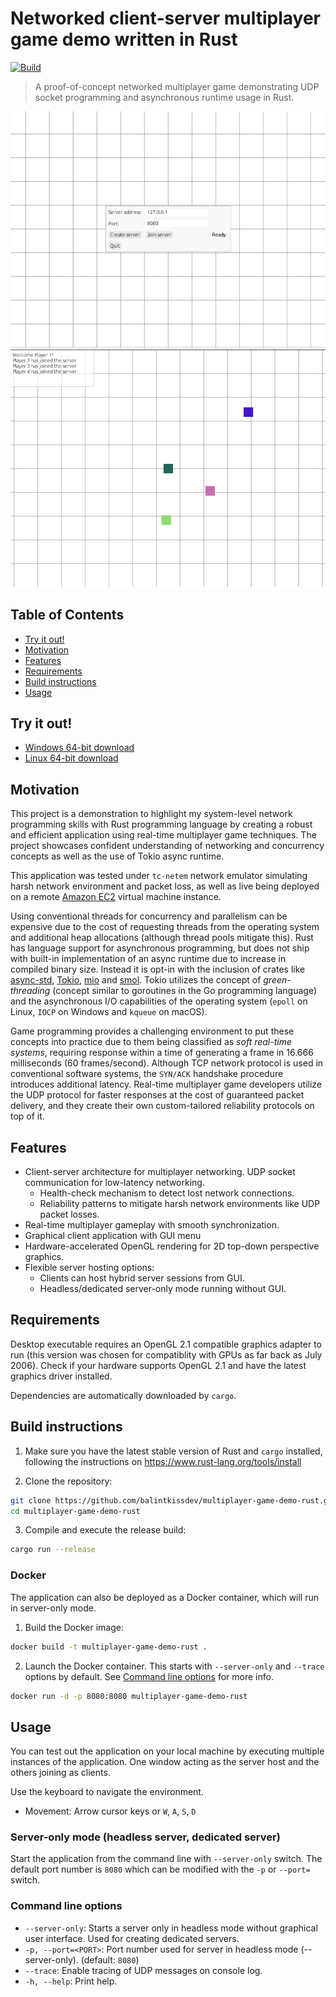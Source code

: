 # Networked client-server multiplayer game demo written in Rust

[![Build](https://github.com/balintkissdev/multiplayer-game-demo-rust/actions/workflows/ci.yml/badge.svg)](https://github.com/balintkissdev/multiplayer-game-demo-rust/actions/workflows/ci.yml)

> A proof-of-concept networked multiplayer game demonstrating UDP socket programming and asynchronous runtime usage in Rust.

![Menu](doc/img/menu.png)
![Demo](doc/img/demo.png)

## Table of Contents

- [Try it out!](#try-it-out)
- [Motivation](#motivation)
- [Features](#features)
- [Requirements](#requirements)
- [Build instructions](#build-instructions)
- [Usage](#usage)

## Try it out!

- [Windows 64-bit download](https://github.com/balintkissdev/multiplayer-game-demo-rust/releases/download/0.1.1/multiplayer-game-demo-rust-0.1.1-win64.zip)
- [Linux 64-bit download](https://github.com/balintkissdev/multiplayer-game-demo-rust/releases/download/0.1.1/multiplayer-game-demo-rust-0.1.1-linux-x86_64.tar.gz)

## Motivation

This project is a demonstration to highlight my system-level network
programming skills with Rust programming language by creating a robust and
efficient application using real-time multiplayer game techniques. The project
showcases confident understanding of networking and concurrency concepts as
well as the use of Tokio async runtime.

This application was tested under `tc-netem` network emulator simulating
harsh network environment and packet loss, as well as live being deployed on a
remote [Amazon EC2](https://aws.amazon.com/ec2/) virtual machine instance.

Using conventional threads for concurrency and parallelism can be expensive due
to the cost of requesting threads from the operating system and additional heap
allocations (although thread pools mitigate this). Rust has language support
for asynchronous programming, but does not ship with built-in implementation of
an async runtime due to increase in compiled binary size. Instead it is opt-in
with the inclusion of crates like [async-std](https://async.rs/),
[Tokio](https://tokio.rs/), [mio](https://github.com/tokio-rs/mio) and
[smol](https://github.com/smol-rs/smol). Tokio utilizes the concept of
*green-threading* (concept similar to goroutines in the Go programming
language) and the asynchronous I/O capabilities of the operating system
(`epoll` on Linux, `IOCP` on Windows and `kqueue` on macOS).

Game programming provides a challenging environment to put these concepts into
practice due to them being classified as *soft real-time systems*, requiring
response within a time of generating a frame in 16.666 milliseconds (60
frames/second). Although TCP network protocol is used in conventional software
systems, the `SYN/ACK` handshake procedure introduces additional latency.
Real-time multiplayer game developers utilize the UDP protocol for faster
responses at the cost of guaranteed packet delivery, and they create their own
custom-tailored reliability protocols on top of it.

## Features

- Client-server architecture for multiplayer networking. UDP socket
  communication for low-latency networking.
  - Health-check mechanism to detect lost network connections.
  - Reliability patterns to mitigate harsh network environments like UDP packet losses.
- Real-time multiplayer gameplay with smooth synchronization.
- Graphical client application with GUI menu
- Hardware-accelerated OpenGL rendering for 2D top-down perspective graphics.
- Flexible server hosting options:
  - Clients can host hybrid server sessions from GUI.
  - Headless/dedicated server-only mode running without GUI.

## Requirements

Desktop executable requires an OpenGL 2.1 compatible graphics adapter to run
(this version was chosen for compatiblity with GPUs as far back as July 2006).
Check if your hardware supports OpenGL 2.1 and have the latest graphics driver
installed.

Dependencies are automatically downloaded by `cargo`.

## Build instructions

1. Make sure you have the latest stable version of Rust and `cargo` installed, following the instructions on
https://www.rust-lang.org/tools/install

2. Clone the repository:

  ```sh
  git clone https://github.com/balintkissdev/multiplayer-game-demo-rust.git
  cd multiplayer-game-demo-rust
  ```

3. Compile and execute the release build:

  ```sh
  cargo run --release
  ```

### Docker

The application can also be deployed as a Docker container, which will run in server-only mode.

1. Build the Docker image:

```sh
docker build -t multiplayer-game-demo-rust .
```

2. Launch the Docker container. This starts with `--server-only` and `--trace` options by
default. See [Command line options](#command-line-options) for more info.

```sh
docker run -d -p 8080:8080 multiplayer-game-demo-rust
```

## Usage

You can test out the application on your local machine by executing multiple
instances of the application. One window acting as the server host and the
others joining as clients.

Use the keyboard to navigate the environment.

- Movement: Arrow cursor keys or `W`, `A`, `S`, `D`

### Server-only mode (headless server, dedicated server)

Start the application from the command line with `--server-only` switch. The
default port number is `8080` which can be modified with the `-p` or `--port=`
switch.

### Command line options

- `--server-only`: Starts a server only in headless mode without graphical user interface. Used for creating dedicated servers.
- `-p, --port=<PORT>`: Port number used for server in headless mode (--server-only). (default: `8080`)
- `--trace`: Enable tracing of UDP messages on console log.
- `-h, --help`: Print help.

